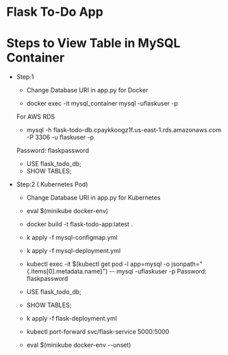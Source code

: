 # Flask To-Do App
# Steps to View Table in MySQL Container
- Step:1
    - Change Database URI in app.py for Docker

    - docker exec -it mysql_container mysql -uflaskuser -p

    For AWS RDS
    - mysql -h flask-todo-db.cpaykkoogz1f.us-east-1.rds.amazonaws.com -P 3306 -u flaskuser -p

    Password: flaskpassword
    - USE flask_todo_db;
    - SHOW TABLES;

    
- Step:2 ( Kubernetes Pod)
    - Change Database URI in app.py for Kubernetes

    - eval $(minikube docker-env)
    - docker build -t flask-todo-app:latest .

    - k apply -f mysql-configmap.yml 
    - k apply -f mysql-deployment.yml

    - kubectl exec -it $(kubectl get pod -l app=mysql -o jsonpath="{.items[0].metadata.name}") -- mysql -uflaskuser -p
    Password: flaskpassword
    - USE flask_todo_db;
    - SHOW TABLES;


    - k apply -f flask-deployment.yml
    - kubectl port-forward svc/flask-service 5000:5000



    - eval $(minikube docker-env --unset)

